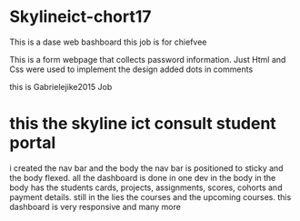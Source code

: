 # Skylineict-chort17

This is a dase web bashboard
this job is for chiefvee



This is a form webpage that collects password information. 
Just Html and Css were used to implement the design
added dots in comments

this is Gabrielejike2015 Job

# this the skyline ict consult student portal 
i created the nav bar and the body
the nav bar is positioned to sticky and the body flexed.
all the dashboard is done in one dev in the body
in the body has the students cards, projects, assignments,
scores, cohorts and payment details.
still in the lies the courses and the upcoming courses.
this dashboard is very responsive and many more


